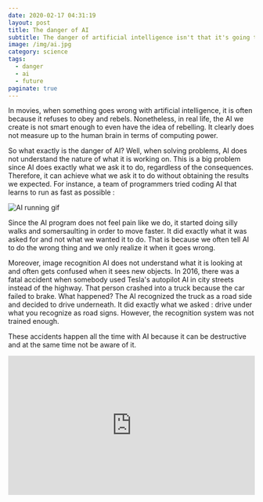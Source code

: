 ```yaml
---
date: 2020-02-17 04:31:19
layout: post
title: The danger of AI
subtitle: The danger of artificial intelligence isn't that it's going to rebel against us.
image: /img/ai.jpg
category: science
tags:
  - danger
  - ai
  - future
paginate: true
---
```


In movies, when something goes wrong with artificial intelligence, it is often because it refuses to obey and rebels. Nonetheless, in real life, the AI we create is not smart enough to even have the idea of rebelling. It clearly does not measure up to the human brain in terms of computing power.

So what exactly is the danger of AI?  Well, when solving problems, AI does not understand the nature of what it is working on. 
This is a big problem since AI does exactly what we ask it to do, regardless of the consequences. Therefore, it can achieve what we ask it to do without obtaining the results we expected. For instance, a team of programmers tried coding AI that learns to run as fast as possible :

![AI running gif](/img/ai-running.gif)

Since the AI program does not feel pain like we do, it started doing silly walks and somersaulting in order to move faster. It did exactly what it was asked for and not what we wanted it to do. That is because we often tell AI to do the wrong thing and we only realize it when it goes wrong. 

Moreover, image recognition AI does not understand what it is looking at and often gets confused when it sees new objects. In 2016, there was a fatal accident when somebody used Tesla's autopilot AI in city streets instead of the highway. That person crashed into a truck because the car failed to brake. What happened? The AI recognized the truck as a road side and decided to drive underneath. It did exactly what we asked : drive under what you recognize as road signs. However, the recognition system was not trained enough.

These accidents happen all the time with AI because it can be destructive and at the same time not be aware of it.  

<div style="max-width:854px"><div style="position:relative;height:0;padding-bottom:56.25%"><iframe src="https://embed.ted.com/talks/janelle_shane_the_danger_of_ai_is_weirder_than_you_think" width="854" height="480" style="position:absolute;left:0;top:0;width:100%;height:100%" frameborder="0" scrolling="no" allowfullscreen></iframe></div></div>
